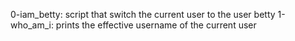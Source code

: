 0-iam_betty: script that switch the current user to the user betty
1-who_am_i: prints the effective username of the current user